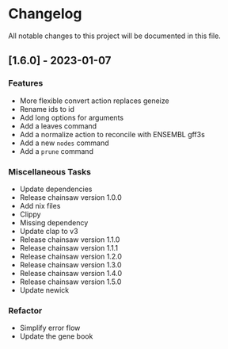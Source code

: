 # Changelog

All notable changes to this project will be documented in this file.

## [1.6.0] - 2023-01-07

### Features

- More flexible convert action replaces geneize
- Rename ids to id
- Add long options for arguments
- Add a leaves command
- Add a normalize action to reconcile with ENSEMBL gff3s
- Add a new `nodes` command
- Add a `prune` command

### Miscellaneous Tasks

- Update dependencies
- Release chainsaw version 1.0.0
- Add nix files
- Clippy
- Missing dependency
- Update clap to v3
- Release chainsaw version 1.1.0
- Release chainsaw version 1.1.1
- Release chainsaw version 1.2.0
- Release chainsaw version 1.3.0
- Release chainsaw version 1.4.0
- Release chainsaw version 1.5.0
- Update newick

### Refactor

- Simplify error flow
- Update the gene book

<!-- generated by git-cliff -->
